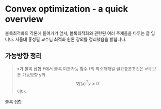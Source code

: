 # Convex optimization - a quick overview
볼록최적화의 각론에 들어가기 앞서, 볼록최적화와 관련된 여러 주제들을 다루는 글 입니다. 서울대 홍성필 교수님 최적화 원론 강의를 정리했음을 밝힙니다.
## 가능방향  정리
> x가 볼록 집합 F에서 볼록 미분가능 함수 f의 최소해해일 필요충분조건은 x의 모든 가능방향 y와 
$$
\nabla{f(x)^T}y\ge0
$$
이다.

볼록 집합



<!--stackedit_data:
eyJoaXN0b3J5IjpbODQ3ODE3ODQxLDE2MTAyMTAwNTBdfQ==
-->